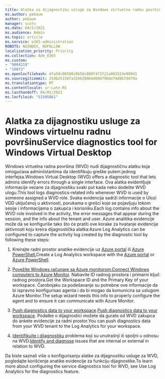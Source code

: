 ```yaml
---
title: Alatka za dijagnostiku usluge za Windows virtuelnu radnu površinu
ms.author: pebaum
author: pebaum
manager: scotv
ms.date: 04/5/2021
ms.audience: Admin
ms.topic: article
ms.service: o365-administration
ROBOTS: NOINDEX, NOFOLLOW
localization_priority: Priority
ms.collection: Adm_O365
ms.custom:
- "9004219"
- "10873"
ms.openlocfilehash: dfa59c86508c8658c880f4f3f21a002524e909d1
ms.sourcegitcommit: 254b25150fa326628084d08479b0e7dd8b7d479a
ms.translationtype: MT
ms.contentlocale: sr-Latn-RS
ms.lasthandoff: 04/05/2021
ms.locfileid: "51595861"
---
```

# <a name="service-diagnostics-tool-for-windows-virtual-desktop"></a><span data-ttu-id="1d799-102">Alatka za dijagnostiku usluge za Windows virtuelnu radnu površinu</span><span class="sxs-lookup"><span data-stu-id="1d799-102">Service diagnostics tool for Windows Virtual Desktop</span></span>

<span data-ttu-id="1d799-103">Windows virtuelna radna površina (WVD) nudi dijagnostičnu alatku koja omogućava adminiistantima da identifikuju greške putem jednog interfejsa.</span><span class="sxs-lookup"><span data-stu-id="1d799-103">Windows Virtual Desktop (WVD) offers a diagnostic tool that lets admins identify errors through a single interface.</span></span> <span data-ttu-id="1d799-104">Ova alatka evidentljuje informacije vezane za dijagnostiku svaki put kada neko dodelite WVD ulogu.</span><span class="sxs-lookup"><span data-stu-id="1d799-104">This tool logs diagnostics-related info whenever WVD is used by someone assigned a WVD role.</span></span> <span data-ttu-id="1d799-105">Svaka evidencija sadrži informacije o Ulozi VDD uključenoj u aktivnosti, porukama o grešci koje se pojavljuju tokom sesije i informacijama o zakupca i korisniku.</span><span class="sxs-lookup"><span data-stu-id="1d799-105">Each log contains info about the WVD role involved in the activity, the error messages that appear during the session, and the info about the tenant and user.</span></span> <span data-ttu-id="1d799-106">Azure analitika evidencije može da se konfiguriše tako što će pratiti ove korake za hvatanje evidencije aktivnosti koju kreira dijagnostička alatka:</span><span class="sxs-lookup"><span data-stu-id="1d799-106">Azure Log Analytics can be configured to capture the activity log created by the diagnostic tool by following these steps:</span></span>

1. <span data-ttu-id="1d799-107">Kreirajte radni prostor anatike evidencije uz [Azure portal](https://go.microsoft.com/fwlink/?linkid=2129500) ili [Azure PowerShell.](https://go.microsoft.com/fwlink/?linkid=2129501)</span><span class="sxs-lookup"><span data-stu-id="1d799-107">Create a Log Analytics workspace with the [Azure portal](https://go.microsoft.com/fwlink/?linkid=2129500) or [Azure PowerShell](https://go.microsoft.com/fwlink/?linkid=2129501).</span></span>

1. <span data-ttu-id="1d799-108">[Povežite Windows računare sa Azure monitorom.](https://go.microsoft.com/fwlink/?linkid=2129913)</span><span class="sxs-lookup"><span data-stu-id="1d799-108">[Connect Windows computers to Azure Monitor](https://go.microsoft.com/fwlink/?linkid=2129913).</span></span> <span data-ttu-id="1d799-109">Nabavite ID radnog prostora i primarni ključ radnog prostora.</span><span class="sxs-lookup"><span data-stu-id="1d799-109">Get the Workspace ID and the Primary Key of your workspace.</span></span> <span data-ttu-id="1d799-110">Čarobnjaku za podešavanje su potrebne ove informacije da bi ispravno konfigurisao agenta i da bi mogao da komunicira sa uslugom Azure Monitor.</span><span class="sxs-lookup"><span data-stu-id="1d799-110">The setup wizard needs this info to properly configure the agent and to ensure it can communicate with Azure Monitor.</span></span>

1. <span data-ttu-id="1d799-111">[Push diagnostics data to your workspace](https://go.microsoft.com/fwlink/?linkid=2128284).</span><span class="sxs-lookup"><span data-stu-id="1d799-111">[Push diagnostics data to your workspace](https://go.microsoft.com/fwlink/?linkid=2128284).</span></span> <span data-ttu-id="1d799-112">Podatke o dijagnostici možete da gurate od WVD zakupca do ankete evidencije za radni prostor.</span><span class="sxs-lookup"><span data-stu-id="1d799-112">You can push diagnostics data from your WVD tenant to the Log Analytics for your workspace.</span></span>

1. <span data-ttu-id="1d799-113">[Identifikujte i dijagnostiku](https://docs.microsoft.com/azure/virtual-desktop/diagnostics-role-service#diagnose-issues-with-powershell) problema koji su unutrašnji ili spoljni u odnosu na WVD.</span><span class="sxs-lookup"><span data-stu-id="1d799-113">[Identify and diagnose](https://docs.microsoft.com/azure/virtual-desktop/diagnostics-role-service#diagnose-issues-with-powershell) issues that are internal or external in relation to WVD.</span></span>

<span data-ttu-id="1d799-114">Da biste saznali više o konfigurisanju alatke za dijagnostiku usluge za WVD, pogledajte korišćenje anatike evidencije za funkciju dijagnostike.</span><span class="sxs-lookup"><span data-stu-id="1d799-114">To learn more about configuring the service diagnostics tool for WVD, see Use Log Analytics for the diagnostics feature.</span></span>